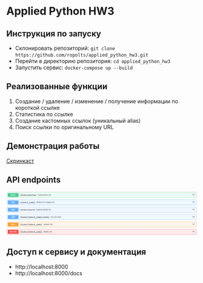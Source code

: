 # Applied Python HW3

## Инструкция по запуску
- Склонировать репозиторий: ```git clone https://github.com/ropolts/applied_python_hw3.git```
- Перейти в директорию репозитория: ```cd applied_python_hw3```
- Запустить сервис: ```docker-compose up --build```

## Реализованные функции
1. Создание / удаление / изменение / получение информации по короткой ссылке
2. Статистика по ссылке
3. Создание кастомных ссылок (уникальный alias)
4. Поиск ссылки по оригинальному URL

## Демонстрация работы
[Скринкаст](https://disk.360.yandex.ru/i/xYoEClDxRprSsg)

## API endpoints
![endpoints.jpg](screenshots/endpoints.jpg)

## Доступ к сервису и документация
- http://localhost:8000
- http://localhost:8000/docs
